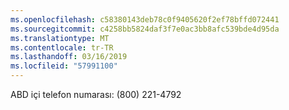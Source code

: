 ```yaml
---
ms.openlocfilehash: c58380143deb78c0f9405620f2ef78bffd072441
ms.sourcegitcommit: c4258bb5824daf3f7e0ac3bb8afc539bde4d95da
ms.translationtype: MT
ms.contentlocale: tr-TR
ms.lasthandoff: 03/16/2019
ms.locfileid: "57991100"
---
```

ABD içi telefon numarası: (800) 221-4792